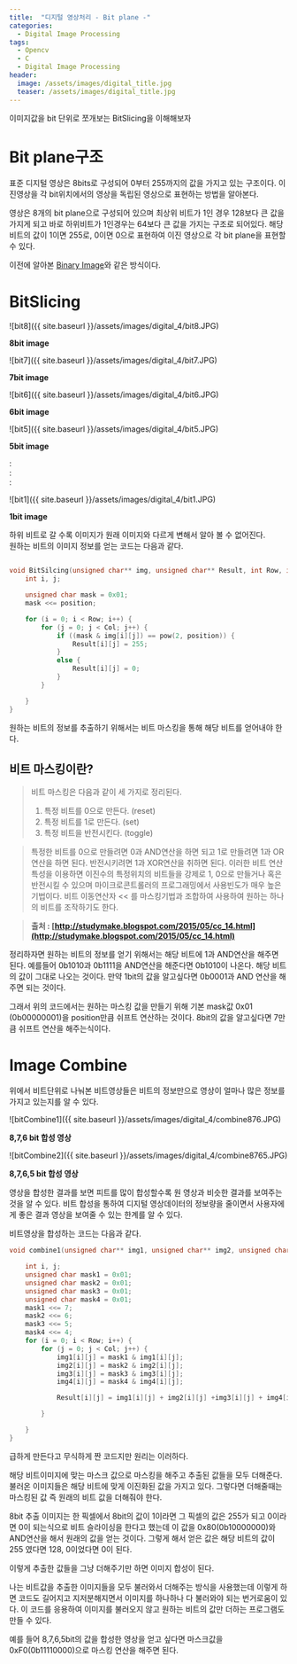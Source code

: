 ```yaml
---
title:  "디지털 영상처리 - Bit plane -"
categories:
  - Digital Image Processing
tags: 
  - Opencv
  - C
  - Digital Image Processing
header:
  image: /assets/images/digital_title.jpg
  teaser: /assets/images/digital_title.jpg
---  
```


이미지값을 bit 단위로 쪼개보는 BitSlicing을 이해해보자

# Bit plane구조  

표준 디지털 영상은 8bits로 구성되어 0부터 255까지의 값을 가지고 있는 구조이다. 이진영상을 각 bit위치에서의 영상을 독립된 영상으로 표현하는 방법을 알아본다.  

영상은 8개의 bit plane으로 구성되어 있으며 최상위 비트가 1인 경우 128보다 큰 값을 가지게 되고 바로 하위비트가 1인경우는 64보다 큰 값을 가지는 구조로 되어있다.
해당 비트의 값이 1이면 255로, 0이면 0으로 표현하여 이진 영상으로 각 bit plane을 표현할 수 있다.  

이전에 알아본 [Binary Image](https://wjrmffldrhrl.github.io/digital3/)와 같은 방식이다.  

# BitSlicing  

![bit8]({{ site.baseurl }}/assets/images/digital_4/bit8.JPG)  

**8bit image**  

![bit7]({{ site.baseurl }}/assets/images/digital_4/bit7.JPG)  

**7bit image**  

![bit6]({{ site.baseurl }}/assets/images/digital_4/bit6.JPG)  

**6bit image**  

![bit5]({{ site.baseurl }}/assets/images/digital_4/bit5.JPG)  

**5bit image**  

:  
:  
:  

![bit1]({{ site.baseurl }}/assets/images/digital_4/bit1.JPG)  

**1bit image**  

하위 비트로 갈 수록 이미지가 원래 이미지와 다르게 변해서 알아 볼 수 없어진다.  
원하는 비트의 이미지 정보를 얻는 코드는 다음과 같다.  

~~~cpp  

void BitSilcing(unsigned char** img, unsigned char** Result, int Row, int Col, int position) {
	int i, j;

	unsigned char mask = 0x01;
	mask <<= position;

	for (i = 0; i < Row; i++) {
		for (j = 0; j < Col; j++) {
			if ((mask & img[i][j]) == pow(2, position)) {
				Result[i][j] = 255;
			}
			else {
				Result[i][j] = 0;
			}
		}

	}
}

~~~  

원하는 비트의 정보를 추출하기 위해서는 비트 마스킹을 통해 해당 비트를 얻어내야 한다.  

## 비트 마스킹이란?  

> 비트 마스킹은 다음과 같이 세 가지로 정리된다.
> 1. 특정 비트를 0으로 만든다. (reset)
> 2. 특정 비트를 1로 만든다. (set)
> 3. 특정 비트을 반전시킨다. (toggle)

> 특정한 비트를 0으로 만들려면 0과 AND연산을 하면 되고 1로 만들려면 1과 OR연산을 하면 된다. 반전시키려면 1과 XOR연산을 취하면 된다.
이러한 비트 연산 특성을 이용하면 이진수의 특정위치의 비트들을 강제로 1, 0으로 만들거나 혹은 반전시킬 수 있으며 마이크로콘트롤러의 프로그래밍에서 사용빈도가 매우 높은 기법이다.
비트 이동연산자 << 를 마스킹기법과 조합하여 사용하여 원하는 하나의 비트를 조작하기도 한다.  

>__출처 : [http://studymake.blogspot.com/2015/05/cc_14.html](http://studymake.blogspot.com/2015/05/cc_14.html)__  

정리하자면 원하는 비트의 정보를 얻기 위해서는 해당 비트에 1과 AND연산을 해주면 된다.
예를들어 0b1010과 0b1111을 AND연산을 해준다면 0b1010이 나온다. 해당 비트의 값이 그대로 나오는 것이다. 만약 1bit의 값을 알고싶다면 0b0001과 AND 연산을 해주면 되는 것이다.  

그래서 위의 코드에서는 원하는 마스킹 값을 만들기 위해 기본 mask값 0x01 (0b00000001)을 position만큼 쉬프트 연산하는 것이다.
8bit의 값을 알고싶다면 7만큼 쉬프트 연산을 해주는식이다.  

# Image Combine  

위에서 비트단위로 나눠본 비트영상들은 비트의 정보만으로 영상이 얼마나 많은 정보를 가지고 있는지를 알 수 있다.  


![bitCombine1]({{ site.baseurl }}/assets/images/digital_4/combine876.JPG)  

**8,7,6 bit 합성 영상**  

![bitCombine2]({{ site.baseurl }}/assets/images/digital_4/combine8765.JPG)  

**8,7,6,5 bit 합성 영상**  

영상을 합성한 결과를 보면 피트를 많이 합성할수록 원 영상과 비슷한 결과를 보여주는 것을 알 수 있다. 비트 합성을 통하여 디지털 영상데이터의 정보량을 줄이면서 사용자에게 좋은 결과 영상을 보여줄 수 있는 한계를 알 수 있다.  

비트영상을 합성하는 코드는 다음과 같다.  

~~~cpp  
void combine1(unsigned char** img1, unsigned char** img2, unsigned char** img3, unsigned char** img4, unsigned char** Result, int Row, int Col) {

	int i, j;
	unsigned char mask1 = 0x01;
	unsigned char mask2 = 0x01;
	unsigned char mask3 = 0x01;
	unsigned char mask4 = 0x01;
	mask1 <<= 7;
	mask2 <<= 6;
	mask3 <<= 5;
	mask4 <<= 4;
	for (i = 0; i < Row; i++) {
		for (j = 0; j < Col; j++) {
			img1[i][j] = mask1 & img1[i][j];
			img2[i][j] = mask2 & img2[i][j];
			img3[i][j] = mask3 & img3[i][j];
			img4[i][j] = mask4 & img4[i][j];

			Result[i][j] = img1[i][j] + img2[i][j] +img3[i][j] + img4[i][j];

		}

	}
}

~~~  

급하게 만든다고 무식하게 짠 코드지만 원리는 이러하다.  

해당 비트이미지에 맞는 마스크 값으로 마스킹을 해주고 추출된 값들을 모두 더해준다. 불러온 이미지들은 해당 비트에 맞게 이진화된 값을 가지고 있다. 그렇다면 더해줄때는 마스킹된 값 즉 원래의 비트 값을 더해줘야 한다.  

8bit 추출 이미지는 한 픽셀에서 8bit의 값이 1이라면 그 픽셀의 값은 255가 되고 0이라면 0이 되는식으로 비트 슬라이싱을 한다고 했는데 이 값을 0x80(0b10000000)와 AND연산을 해서 원래의 값을 얻는 것이다. 그렇게 해서 얻은 값은 해당 비트의 값이 255 였다면 128, 0이었다면 0이 된다.  

이렇게 추출한 값들을 그냥 더해주기만 하면 이미지 합성이 된다.  

나는 비트값을 추출한 이미지들을 모두 불러와서 더해주는 방식을 사용했는데 이렇게 하면 코드도 길어지고 지저분해지면서 이미지를 하나하나 다 불러와야 되는 번거로움이 있다. 이 코드를 응용하여 이미지를 불러오지 않고 원하는 비트의 값만 더하는 프로그램도 만들 수 있다.  

예를 들어 8,7,6,5bit의 값을 합성한 영상을 얻고 싶다면 마스크값을 0xF0(0b11110000)으로 마스킹 연산을 해주면 된다.


